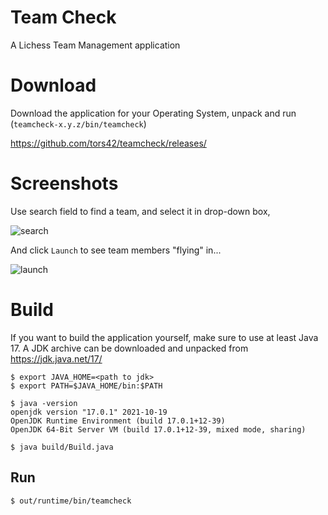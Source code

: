 # Team Check

A Lichess Team Management application

# Download

Download the application for your Operating System, unpack and run (`teamcheck-x.y.z/bin/teamcheck`)

https://github.com/tors42/teamcheck/releases/

# Screenshots

Use search field to find a team, and select it in drop-down box,

![search](https://user-images.githubusercontent.com/4084220/131161893-a0b8a407-2043-4fb3-9012-50fb6cbf1871.png)

And click `Launch` to see team members "flying" in...

![launch](https://user-images.githubusercontent.com/4084220/131161888-15768f3d-f651-4b4f-90c6-7d65b85db4aa.png)


# Build

If you want to build the application yourself,
make sure to use at least Java 17. A JDK archive can be downloaded and unpacked from https://jdk.java.net/17/

    $ export JAVA_HOME=<path to jdk>
    $ export PATH=$JAVA_HOME/bin:$PATH

    $ java -version
    openjdk version "17.0.1" 2021-10-19
    OpenJDK Runtime Environment (build 17.0.1+12-39)
    OpenJDK 64-Bit Server VM (build 17.0.1+12-39, mixed mode, sharing)

    $ java build/Build.java


## Run

    $ out/runtime/bin/teamcheck

